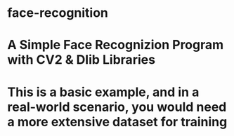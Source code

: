 # face-recognition
# A Simple Face Recognizion Program with  CV2 &amp; Dlib Libraries
# This is a basic example, and in a real-world scenario, you would need a more extensive dataset for training
